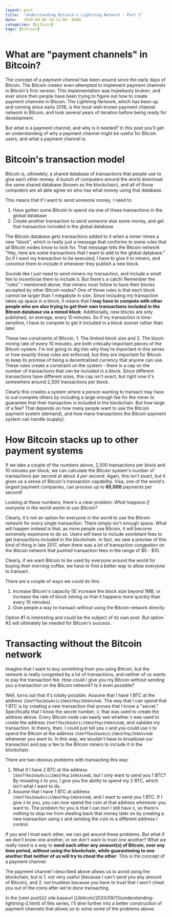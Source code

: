 ```yaml
---
layout: post
title:  "Understanding Bitcoin's Lightning Network - Part I"
date:   2020-09-06 10:11:00 -0400
categories: [bitcoin]
tags: [bitcoin]
---
```


# What are "payment channels" in Bitcoin?

The concept of a *payment channel* has been around since the early days of Bitcoin. The Bitcoin creator even attempted to implement payment channels in Bitcoin's first version. This implementation was hopelessly broken, and ever since then people have been trying to figure out how to create payment channels in Bitcoin. The *Lightning Network*, which has been up and running since early 2018, is the most well-known payment channel network in Bitcoin, and took several years of iteration before being ready for development.

But what is a payment channel, and why is it needed? In this post you'll get an understanding of why a payment channel might be useful for Bitcoin users, and what a payment channel is.

# Bitcoin's transaction model

Bitcoin is, ultimately, a shared database of transactions that people use to give each other money. A bunch of computers around the world download the same shared database (known as the blockchain), and all of those computers are all able agree on who has what money using that database.

This means that if I want to send someone money, I need to:

1. Have gotten some Bitcoin to spend via one of these transactions in the global database
2. Create another transaction to send someone else some money, and get that transaction included in the global database

The Bitcoin database gets transactions added to it when a miner mines a new "block", which is really just a message that conforms to some rules that all Bitcoin nodes know to look for. That message tells the Bitcoin network "Hey, here are some transactions that I want to add to the global database." So if I want my transaction to be executed, I have to give it to miners, and convince them to include it whenever they publish a new block.

Sounds like I just need to send miners my transaction, and include a small fee to incentivize them to include it. But there's a catch! Remember the "rules" I mentioned above, that miners must follow to have their blocks accepted by other Bitcoin nodes? One of those rules is that each block cannot be larger than 1 megabyte in size. Since including my transaction takes up space in a block, it means that **I may have to compete with other people who are also trying to get their own transactions included in the Bitcoin database via a mined block**. Additionally, new blocks are only published, on average, every 10 minutes. So if my transaction is time-sensitive, I have to compete to get it included in a block sooner rather than later.

These two constraints of Bitcoin, 1. The limited block size and 2. The block-mining rate of every 10 minutes, are both critically-important pieces of the Bitcoin system. I'm not going to dig into why they're important in this series or how exactly those rules are enforced, but they are important for Bitcoin to keep its promise of being a decentralized currency that anyone can use. These rules create a constraint on the system - there is a cap on the number of transactions that can be included in a block. Since different transactions have different sizes, this cap isn't exact, but right now it's somewhere around 2,500 transactions per block.

Clearly this creates a system where a person wanting to transact may have to out-compete others by including a large enough fee for the miner to guarantee that their transaction is included in the blockchain. But how large of a fee? That depends on how many people want to use the Bitcoin payment system (demand), and how many transactions the Bitcoin payment system can handle (supply).

# How Bitcoin stacks up to other payment systems

If we take a couple of the numbers above, 2,500 transactions per block and 10 minutes per block, we can calculate the Bitcoin system's number of transactions per second at about *4 per second*. Again, this isn't exact, but it gives us a sense of Bitcoin's transaction capability. Visa, one of the world's largest payment companies, can process up to **65,000** payments per second!

Looking at these numbers, there's a clear problem: *What happens if everyone in the world wants to use Bitcoin?*

Clearly, it's not an option for everyone in the world to use the Bitcoin network for every single transaction. There simply isn't enough space. What will happen instead is that, as more people use Bitcoin, it will become extremely expensive to do so. Users will have to include exorbitant fees to get transactions included in the blockchain. In fact, we saw a preview of this kind of thing in late 2017, when there was a lot of transaction congestion on the Bitcoin network that pushed transaction fees in the range of $5 - $10.

Clearly, if we want Bitcoin to be used by everyone around the world for buying their morning coffee, we have to find a better way to allow everyone to transact.

There are a couple of ways we could do this:
1. Increase Bitcoin's capacity (IE increase the block size beyond 1MB, or increase the rate of block mining so that it happens more quickly than every 10 minutes)
2. Give people a way to transact *without* using the Bitcoin network directly

Option #1 is interesting and could be the subject of its own post. But option #2 will ultimately be needed for Bitcoin's success.

# Transacting without the Bitcoin network

Imagine that I want to buy something from you using Bitcoin, but the network is really congested by a lot of transactions, and neither of us wants to pay the transaction fee. How could I give you my Bitcoin without sending you a transaction on the Bitcoin network? Is it even possible?

Well, turns out that it's totally possible. Assume that I have 1 BTC at the address `15mVffbe2bGw9z1c15Wu5fKqc3X6kXshmD`. The way that I can spend that 1 BTC is by creating a new transaction that proves that I know a "secret." Specifically that I know the secret number, `X`, that was used to create the address above. Every Bitcoin node can easily see whether `X` was used to create the address `15mVffbe2bGw9z1c15Wu5fKqc3X6kXshmD`, and validate my transaction. In theory, then, I could just tell you `X` and you could use `X` to spend the Bitcoin at the address `15mVffbe2bGw9z1c15Wu5fKqc3X6kXshmD` whenever you want to. In this way, we wouldn't have to broadcast our transaction and pay a fee to the Bitcoin miners to include it in the blockchain.

There are two obvious problems with transacting this way:
1. What if I have 2 BTC at the address `15mVffbe2bGw9z1c15Wu5fKqc3X6kXshmD`, but I only want to send you 1 BTC? By revealing `X` to you, I give you the ability to spend my 2 BTC, which isn't what I want to do.
2. Assume that I have 1 BTC at address `15mVffbe2bGw9z1c15Wu5fKqc3X6kXshmD`, and I want to send you 1 BTC. If I give `X` to you, you can now spend the coin at that address whenever you want to. The problem for you is that I can too! I still have `X`, so there's nothing to stop me from stealing back that money later on by creating a new transaction using `X` and sending the coin to a different address I control.

If you and I trust each other, we can get around these problems. But what if we don't know one another, or we don't want to trust one another? What we really need is a way to **send each other any amount(s) of Bitcoin, over any time period, without using the blockchain, while guaranteeing to one another that neither of us will try to cheat the other**. This is the concept of a payment channel.

The payment channel I described above allows us to avoid using the blockchain, but is 1. not very useful (because I can't send you any amount of Bitcoin), and 2. not trustless because you have to trust that I won't cheat you out of the coins after we're done transacting.

In the [next post]({{ site.baseurl }}/bitcoin/2020/09/13/understanding-lightning-2.html) of this series, I'll dive further into a better construction of payment channels that allows us to solve some of the problems above.
